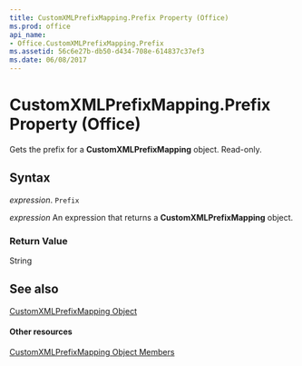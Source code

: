 ```yaml
---
title: CustomXMLPrefixMapping.Prefix Property (Office)
ms.prod: office
api_name:
- Office.CustomXMLPrefixMapping.Prefix
ms.assetid: 56c6e27b-db50-d434-708e-614837c37ef3
ms.date: 06/08/2017
---
```



# CustomXMLPrefixMapping.Prefix Property (Office)

Gets the prefix for a  **CustomXMLPrefixMapping** object. Read-only.


## Syntax

 _expression_. `Prefix`

 _expression_ An expression that returns a **CustomXMLPrefixMapping** object.


### Return Value

String


## See also


[CustomXMLPrefixMapping Object](customxmlprefixmapping-object-office.md)
#### Other resources


[CustomXMLPrefixMapping Object Members](customxmlprefixmapping-members-office.md)

